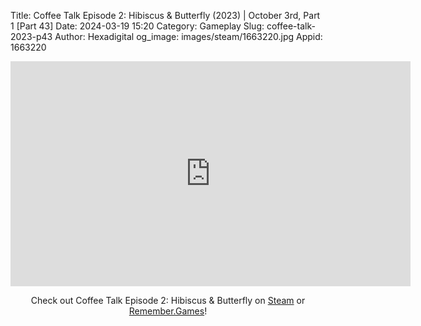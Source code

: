 Title: Coffee Talk Episode 2: Hibiscus & Butterfly (2023) | October 3rd, Part 1 [Part 43]
Date: 2024-03-19 15:20
Category: Gameplay
Slug: coffee-talk-2023-p43
Author: Hexadigital
og_image: images/steam/1663220.jpg
Appid: 1663220

<center><iframe src="https://www.youtube.com/embed/A-cqwpYZPzM?feature=oembed" allow="accelerometer; autoplay; encrypted-media; gyroscope; picture-in-picture" width="640" height="360" frameborder="0"></iframe>

Check out Coffee Talk Episode 2: Hibiscus & Butterfly on [Steam](https://store.steampowered.com/app/1663220/?curator_clanid=34633900) or [Remember.Games](https://remember.games/game/8083/coffee-talk-episode-2-hibiscus-butterfly/)!</center>